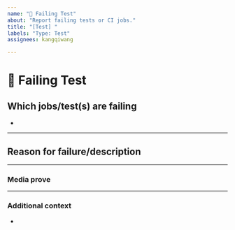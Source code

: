 ```yaml
---
name: "💉 Failing Test"
about: "Report failing tests or CI jobs."
title: "[Test] "
labels: "Type: Test"
assignees: kangqiwang

---
```


# **💉 Failing Test**

## **Which jobs/test(s) are failing**
<!-- The CI jobs or tests that are failing -->

*

---

## **Reason for failure/description**
<!-- Try to describe why the test is failing or what we are missing to make it pass. -->

---

### **Media prove**
<!-- If applicable, add screenshots or videos to help explain your problem. -->

---

### **Additional context**
<!-- Add any other context or additional information about the problem here. -->

*

<!--📛📛📛📛📛📛📛📛📛📛📛📛📛📛📛📛📛📛📛📛📛📛📛📛📛📛📛📛📛📛

Oh, hi there! 😄

To expedite issue processing, please search open and closed issues before submitting a new one.
Please read our Rules of Conduct at this repository's `.github/CODE_OF_CONDUCT.md`

📛📛📛📛📛📛📛📛📛📛📛📛📛📛📛📛📛📛📛📛📛📛📛📛📛📛📛📛📛📛📛📛-->